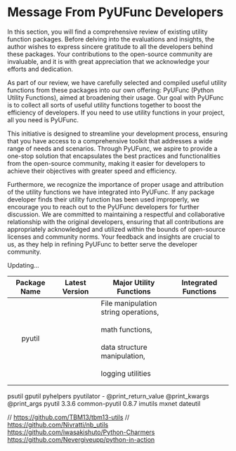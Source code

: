 <!--
 *  Created Date: Friday, February 16th 2024
 *  Contact Info: luoxiangyong01@gmail.com
 *  Author/Copyright: Mr. Xiangyong Luo
-->

# Message From PyUFunc Developers

In this section, you will find a comprehensive review of existing utility function packages. Before delving into the evaluations and insights, the author wishes to express sincere gratitude to all the developers behind these packages. Your contributions to the open-source community are invaluable, and it is with great appreciation that we acknowledge your efforts and dedication.

As part of our review, we have carefully selected and compiled useful utility functions from these packages into our own offering: PyUFunc (Python Utility Functions), aimed at broadening their usage. Our goal with PyUFunc is to collect all sorts of useful utility functions together to boost the efficiency of developers.  If you need to use utility functions in your project, all you need is PyUFunc.

This initiative is designed to streamline your development process, ensuring that you have access to a comprehensive toolkit that addresses a wide range of needs and scenarios. Through PyUFunc, we aspire to provide a one-stop solution that encapsulates the best practices and functionalities from the open-source community, making it easier for developers to achieve their objectives with greater speed and efficiency.

Furthermore, we recognize the importance of proper usage and attribution of the utility functions we have integrated into PyUFunc. If any package developer finds their utility function has been used improperly, we encourage you to reach out to the PyUFunc developers for further discussion. We are committed to maintaining a respectful and collaborative relationship with the original developers, ensuring that all contributions are appropriately acknowledged and utilized within the bounds of open-source licenses and community norms. Your feedback and insights are crucial to us, as they help in refining PyUFunc to better serve the developer community.

Updating...

| Package Name | Latest Version | Major Utility Functions                                                                                                                            | Integrated Functions |
| :----------: | -------------- | -------------------------------------------------------------------------------------------------------------------------------------------------- | -------------------- |
|    pyutil    |                | File manipulation<br />string operations, <br /><br />math functions, <br /><br />data structure manipulation, <br /><br />logging utilities<br /> |                      |
|              |                |                                                                                                                                                    |                      |
|              |                |                                                                                                                                                    |                      |

psutil
gputil
pyhelpers
pyutilator -  @print_return_value @print_kwargs @print_args
pyutil 3.3.6
common-pyutil 0.8.7
imutils
mxnet
dateutil

//  https://github.com/TBM13/tbm13-utils
// https://github.com/Nivratti/nb_utils
https://github.com/iwasakishuto/Python-Charmers
https://github.com/Nevergiveupp/python-in-action